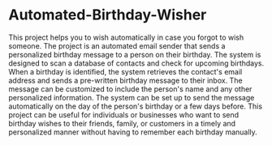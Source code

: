 # Automated-Birthday-Wisher
This project helps you to wish automatically in case you forgot to wish someone.
The project is an automated email sender that sends a personalized birthday message to a person on their birthday. 
The system is designed to scan a database of contacts and check for upcoming birthdays. 
When a birthday is identified, the system retrieves the contact's email address and sends a pre-written birthday message to their inbox. 
The message can be customized to include the person's name and any other personalized information. 
The system can be set up to send the message automatically on the day of the person's birthday or a few days before. 
This project can be useful for individuals or businesses who want to send birthday wishes to their friends, family, or customers in a timely and personalized manner without having to remember each birthday manually.
